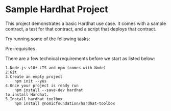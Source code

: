 # Sample Hardhat Project

This project demonstrates a basic Hardhat use case. It comes with a sample contract, a test for that contract, and a script that deploys that contract.

Try running some of the following tasks:


Pre-requisites​

There are a few technical requirements before we start as listed below:
```shell
1.Node.js v10+ LTS and npm (comes with Node)
2.Git
3.Create an empty project
    npm init --yes
4.Once your project is ready run
    npm install --save-dev hardhat
to install Hardhat.
5.Install hardhat toolbox 
    npm install @nomicfoundation/hardhat-toolbox
```

